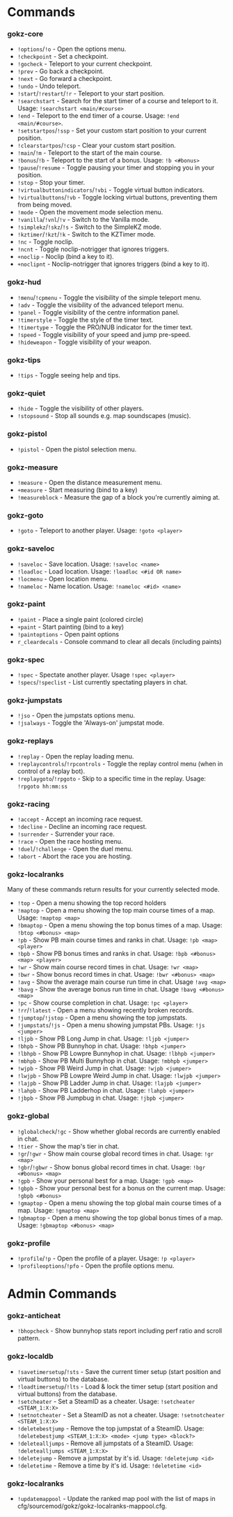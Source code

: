 # Commands

### gokz-core

 * `!options`/`!o` - Open the options menu.
 * `!checkpoint` - Set a checkpoint.
 * `!gocheck` - Teleport to your current checkpoint.
 * `!prev` - Go back a checkpoint.
 * `!next` - Go forward a checkpoint.
 * `!undo` - Undo teleport.
 * `!start`/`!restart`/`!r` - Teleport to your start position.
 * `!searchstart` - Search for the start timer of a course and teleport to it. Usage: `!searchstart <main/#course>`
 * `!end` - Teleport to the end timer of a course. Usage: `!end <main/#course>`.
 * `!setstartpos`/`!ssp` - Set your custom start position to your current position.
 * `!clearstartpos`/`!csp` - Clear your custom start position.
 * `!main`/`!m` - Teleport to the start of the main course.
 * `!bonus`/`!b` - Teleport to the start of a bonus. Usage: `!b <#bonus>`
 * `!pause`/`!resume` - Toggle pausing your timer and stopping you in your position.
 * `!stop` - Stop your timer.
 * `!virtualbuttonindicators`/`!vbi` - Toggle virtual button indicators.
 * `!virtualbuttons`/`!vb` - Toggle locking virtual buttons, preventing them from being moved.
 * `!mode` - Open the movement mode selection menu.
 * `!vanilla`/`!vnl`/`!v` - Switch to the Vanilla mode.
 * `!simplekz`/`!skz`/`!s` - Switch to the SimpleKZ mode.
 * `!kztimer`/`!kzt`/`!k` - Switch to the KZTimer mode.
 * `!nc` - Toggle noclip.
 * `!ncnt` - Toggle noclip-notrigger that ignores triggers.
 * `+noclip` - Noclip (bind a key to it).
 * `+noclipnt` - Noclip-notrigger that ignores triggers (bind a key to it).

### gokz-hud

 * `!menu`/`!cpmenu` - Toggle the visibility of the simple teleport menu.
 * `!adv` - Toggle the visibility of the advanced teleport menu.
 * `!panel` - Toggle visibility of the centre information panel.
 * `!timerstyle` - Toggle the style of the timer text.
 * `!timertype` - Toggle the PRO/NUB indicator for the timer text.
 * `!speed` - Toggle visibility of your speed and jump pre-speed.
 * `!hideweapon` - Toggle visibility of your weapon.

### gokz-tips

 * `!tips` - Toggle seeing help and tips.

### gokz-quiet

 * `!hide` - Toggle the visibility of other players.
 * `!stopsound` - Stop all sounds e.g. map soundscapes (music).

### gokz-pistol

 * `!pistol` - Open the pistol selection menu.

### gokz-measure

 * `!measure` - Open the distance measurement menu.
 * `+measure` - Start measuring (bind to a key)
 * `!measureblock` - Measure the gap of a block you're currently aiming at.

### gokz-goto

 * `!goto` - Teleport to another player. Usage: `!goto <player>`

### gokz-saveloc

 * `!saveloc` - Save location. Usage: `!saveloc <name>`
 * `!loadloc` - Load location. Usage: `!loadloc <#id OR name>`
 * `!locmenu` - Open location menu.
 * `!nameloc` - Name location. Usage: `!nameloc <#id> <name>`

### gokz-paint

 * `!paint` - Place a single paint (colored circle)
 * `+paint` - Start painting (bind to a key)
 * `!paintoptions` - Open paint options
 * `r_cleardecals` - Console command to clear all decals (including paints)

### gokz-spec

 * `!spec` - Spectate another player. Usage `!spec <player>`
 * `!specs`/`!speclist` - List currently spectating players in chat.

### gokz-jumpstats

 * `!jso` - Open the jumpstats options menu.
 * `!jsalways` - Toggle the 'Always-on' jumpstat mode.

### gokz-replays

 * `!replay` - Open the replay loading menu.
 * `!replaycontrols`/`!rpcontrols` - Toggle the replay control menu (when in control of a replay bot).
 * `!replaygoto`/`!rpgoto` - Skip to a specific time in the replay. Usage: `!rpgoto hh:mm:ss`

### gokz-racing

 * `!accept` - Accept an incoming race request.
 * `!decline` - Decline an incoming race request.
 * `!surrender` - Surrender your race.
 * `!race` - Open the race hosting menu.
 * `!duel`/`!challenge` - Open the duel menu.
 * `!abort` - Abort the race you are hosting.

### gokz-localranks

Many of these commands return results for your currently selected mode.

 * `!top` - Open a menu showing the top record holders
 * `!maptop` - Open a menu showing the top main course times of a map. Usage: `!maptop <map>`
 * `!bmaptop` - Open a menu showing the top bonus times of a map. Usage: `!btop <#bonus> <map>`
 * `!pb` - Show PB main course times and ranks in chat. Usage: `!pb <map> <player>`
 * `!bpb` - Show PB bonus times and ranks in chat. Usage: `!bpb <#bonus> <map> <player>`
 * `!wr` - Show main course record times in chat. Usage: `!wr <map>`
 * `!bwr` - Show bonus record times in chat. Usage: `!bwr <#bonus> <map>`
 * `!avg` - Show the average main course run time in chat. Usage `!avg <map>`
 * `!bavg` - Show the average bonus run time in chat. Usage `!bavg <#bonus> <map>`
 * `!pc` - Show course completion in chat. Usage: `!pc <player>`
 * `!rr`/`!latest` - Open a menu showing recently broken records.
 * `!jumptop`/`!jstop` - Open a menu showing the top jumpstats.
 * `!jumpstats`/`!js` - Open a menu showing jumpstat PBs. Usage: `!js <jumper>`
 * `!ljpb` - Show PB Long Jump in chat. Usage: `!ljpb <jumper>`
 * `!bhpb` - Show PB Bunnyhop in chat. Usage: `!bhpb <jumper>`
 * `!lbhpb` - Show PB Lowpre Bunnyhop in chat. Usage: `!lbhpb <jumper>`
 * `!mbhpb` - Show PB Multi Bunnyhop in chat. Usage: `!mbhpb <jumper>`
 * `!wjpb` - Show PB Weird Jump in chat. Usage: `!wjpb <jumper>`
 * `!lwjpb` - Show PB Lowpre Weird Jump in chat. Usage: `!lwjpb <jumper>`
 * `!lajpb` - Show PB Ladder Jump in chat. Usage: `!lajpb <jumper>`
 * `!lahpb` - Show PB Ladderhop in chat. Usage: `!lahpb <jumper>`
 * `!jbpb` - Show PB Jumpbug in chat. Usage: `!jbpb <jumper>`

### gokz-global

 * `!globalcheck`/`!gc` - Show whether global records are currently enabled in chat.
 * `!tier` - Show the map's tier in chat.
 * `!gr`/`!gwr` - Show main course global record times in chat. Usage: `!gr <map>`
 * `!gbr`/`!gbwr` - Show bonus global record times in chat. Usage: `!bgr <#bonus> <map>`
 * `!gpb` - Show your personal best for a map. Usage: `!gpb <map>`
 * `!gbpb` - Show your personal best for a bonus on the current map. Usage: `!gbpb <#bonus>`
 * `!gmaptop` - Open a menu showing the top global main course times of a map. Usage: `!gmaptop <map>`
 * `!gbmaptop` - Open a menu showing the top global bonus times of a map. Usage: `!gbmaptop <#bonus> <map>`

### gokz-profile

 * `!profile`/`!p` - Open the profile of a player. Usage: `!p <player>`
 * `!profileoptions`/`!pfo` - Open the profile options menu.

# Admin Commands

### gokz-anticheat

 * `!bhopcheck` - Show bunnyhop stats report including perf ratio and scroll pattern.

### gokz-localdb

 * `!savetimersetup`/`!sts` - Save the current timer setup (start position and virtual buttons) to the database.
 * `!loadtimersetup`/`!lts` - Load & lock the timer setup (start position and virtual buttons) from the database.
 * `!setcheater` - Set a SteamID as a cheater. Usage: `!setcheater <STEAM_1:X:X>`
 * `!setnotcheater` - Set a SteamID as not a cheater. Usage: `!setnotcheater <STEAM_1:X:X>`
 * `!deletebestjump` - Remove the top jumpstat of a SteamID. Usage: `!deletebestjump <STEAM_1:X:X> <mode> <jump type> <block?>`
 * `!deletealljumps` - Remove all jumpstats of a SteamID. Usage: `!deletealljumps <STEAM_1:X:X>`
 * `!deletejump` - Remove a jumpstat by it's id. Usage: `!deletejump <id>`
 * `!deletetime` - Remove a time by it's id. Usage: `!deletetime <id>`

### gokz-localranks

 * `!updatemappool` - Update the ranked map pool with the list of maps in cfg/sourcemod/gokz/gokz-localranks-mappool.cfg.
